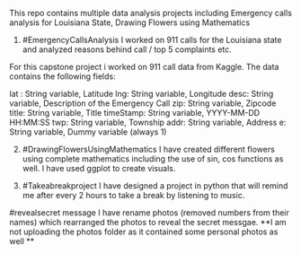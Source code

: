 This repo contains multiple data analysis projects including Emergency calls analysis for Louisiana State, Drawing Flowers using Mathematics 

1) #EmergencyCallsAnalysis
I worked on 911 calls for the Louisiana state and analyzed reasons behind call / top 5 complaints etc.

For this capstone project i worked on 911 call data from Kaggle. The data contains the following fields:

lat : String variable, Latitude
lng: String variable, Longitude
desc: String variable, Description of the Emergency Call
zip: String variable, Zipcode
title: String variable, Title
timeStamp: String variable, YYYY-MM-DD HH:MM:SS
twp: String variable, Township
addr: String variable, Address
e: String variable, Dummy variable (always 1)


2) #DrawingFlowersUsingMathematics
I have created different flowers using complete mathematics including the use of sin, cos functions as well. I have used ggplot to create visuals.

3) #Takeabreakproject
I have designed a project in python that will remind me after every 2 hours to take a break by listening to music.


#revealsecret message
I have rename photos (removed numbers from their names) which rearranged the photos to reveal the secret messgae.
**I am not uploading the photos folder as it contained some personal photos as well **

